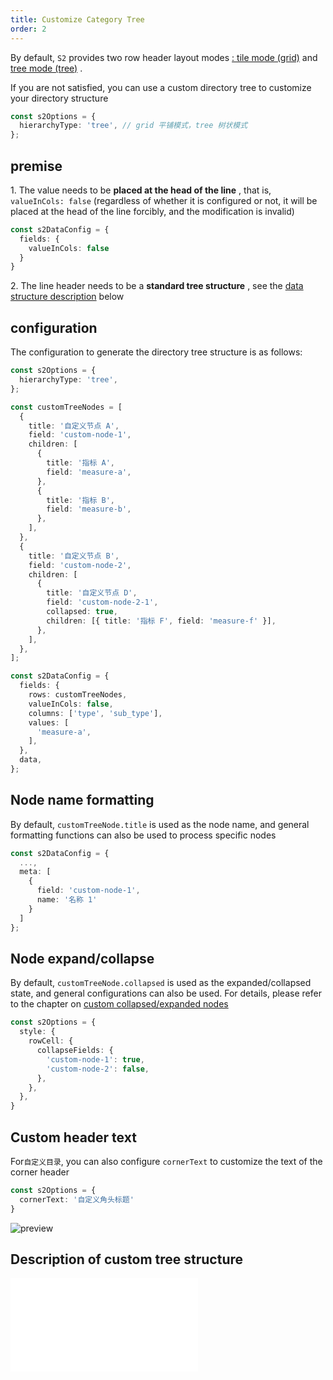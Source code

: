 ```yaml
---
title: Customize Category Tree
order: 2
---
```


By default, `S2` provides two row header layout modes [: tile mode (grid)](/examples/basic/pivot#grid) and [tree mode (tree)](/examples/basic/pivot#tree) .

If you are not satisfied, you can use a custom directory tree to customize your directory structure

```ts
const s2Options = {
  hierarchyType: 'tree', // grid 平铺模式，tree 树状模式
};
```

<playground path="custom/custom-tree/demo/custom-tree.ts" rid="container" height="400"></playground>

## premise

1\. The value needs to be **placed at the head of the line** , that is, `valueInCols: false` (regardless of whether it is configured or not, it will be placed at the head of the line forcibly, and the modification is invalid)

```ts
const s2DataConfig = {
  fields: {
    valueInCols: false
  }
}
```

2\. The line header needs to be a **standard tree structure** , see the [data structure description](#customtreenode) below

## configuration

The configuration to generate the directory tree structure is as follows:

```ts
const s2Options = {
  hierarchyType: 'tree',
};

const customTreeNodes = [
  {
    title: '自定义节点 A',
    field: 'custom-node-1',
    children: [
      {
        title: '指标 A',
        field: 'measure-a',
      },
      {
        title: '指标 B',
        field: 'measure-b',
      },
    ],
  },
  {
    title: '自定义节点 B',
    field: 'custom-node-2',
    children: [
      {
        title: '自定义节点 D',
        field: 'custom-node-2-1',
        collapsed: true,
        children: [{ title: '指标 F', field: 'measure-f' }],
      },
    ],
  },
];

const s2DataConfig = {
  fields: {
    rows: customTreeNodes,
    valueInCols: false,
    columns: ['type', 'sub_type'],
    values: [
      'measure-a',
    ],
  },
  data,
};
```

## Node name formatting

By default, `customTreeNode.title` is used as the node name, and general formatting functions can also be used to process specific nodes

```ts
const s2DataConfig = {
  ...,
  meta: [
    {
      field: 'custom-node-1',
      name: '名称 1'
    }
  ]
};
```

## Node expand/collapse

By default, `customTreeNode.collapsed` is used as the expanded/collapsed state, and general configurations can also be used. For details, please refer to the chapter on [custom collapsed/expanded nodes](/manual/advanced/custom/custom-collapse-nodes)

```ts
const s2Options = {
  style: {
    rowCell: {
      collapseFields: {
        'custom-node-1': true,
        'custom-node-2': false,
      },
    },
  },
}
```

## Custom header text

For`自定义目录`, you can also configure `cornerText` to customize the text of the corner header

```ts
const s2Options = {
  cornerText: '自定义角头标题'
}
```

![preview](https://gw.alipayobjects.com/zos/antfincdn/fyUwaEw2S/3e38caa2-31eb-4272-9158-a1392b5e6f9e.png)

## Description of custom tree structure

<embed src="@/docs/common/custom/customTreeNode.en.md"></embed>
